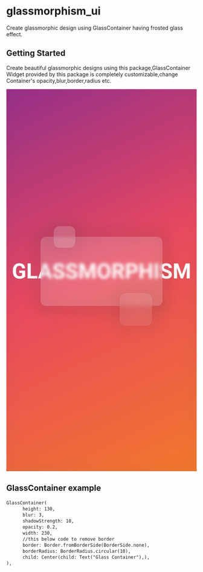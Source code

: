 # glassmorphism_ui 

Create glassmorphic design using GlassContainer having frosted glass effect.

## Getting Started

Create beautiful glassmorphic designs using this package,GlassContainer Widget provided by this package is completely customizable,change Container's opacity,blur,border,radius etc.

![alt text](./lib/glass.jpg)


## GlassContainer example
```
GlassContainer(
      height: 130,
      blur: 3,
      shadowStrength: 10,
      opacity: 0.2,
      width: 230,
      //this below code to remove border
      border: Border.fromBorderSide(BorderSide.none),
      borderRadius: BorderRadius.circular(10),
      child: Center(child: Text("Glass Container"),),
),
```



